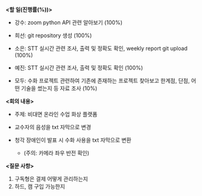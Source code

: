 **<할 일(진행률(%))>**

* 강수: zoom python API 관련 알아보기 (100%)

* 희선: git repository 생성 (100%)

* 소은: STT 실시간 관련 조사, 출력 및 정확도 확인, weekly report git upload (100%)

* 예진: STT 실시간 관련 조사, 출력 및 정확도 확인 (100%)

* 모두: 수화 프로젝트 관련하여 기존에 존재하는 프로젝트 찾아보고 한계점, 단점, 어떤 기술을 썼는지 등 자료 조사 (10%)

  

**<회의 내용>**

* 주제: 비대면 온라인 수업 화상 플랫폼

* 교수자의 음성을 txt 자막으로 변경

* 청각 장애인이 발표 시 수화 사용을 txt 자막으로 변환

  - (주의: 카메라 좌우 반전 확인)

    

**<질문 사항>**

1. 구독형은 결제 어떻게 관리하는지
2. 하드, 캠 구입 가능한지